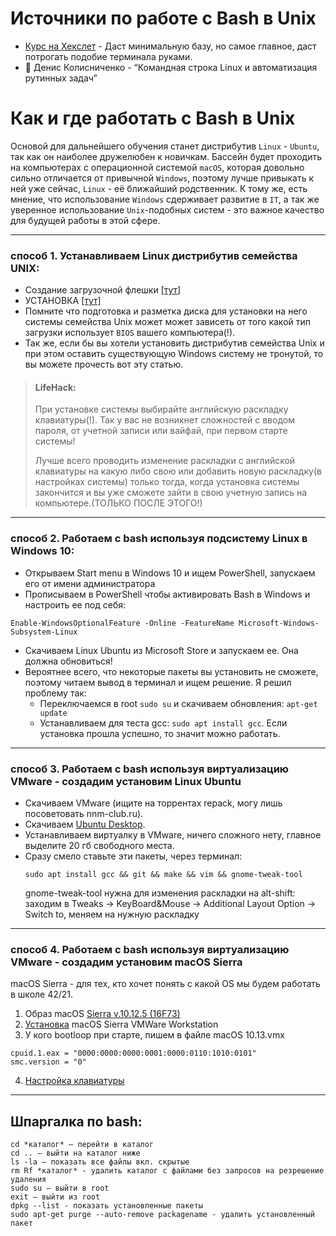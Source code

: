 
# Источники по работе с Bash в Unix #

- [Курс на Хекслет](https://ru.hexlet.io/courses/cli-basics) - Даст минимальную базу, но самое главное, даст потрогать подобие терминала руками.
- 📖 Денис Колисниченко - “Командная строка Linux и автоматизация рутинных задач”

# Как и где работать с Bash в Unix #

Основой для дальнейшего обучения станет дистрибутив `Linux` - `Ubuntu`, так как он наиболее дружелюбен к новичкам.
Бассейн будет проходить на компьютерах с операционной системой `macOS`, которая довольно сильно отличается от привычной `Windows`, поэтому лучше привыкать к ней уже сейчас, `Linux` - её ближайший родственник. К тому же, есть мнение, что использование `Windows` сдерживает развитие в `IT`, а так же уверенное использование `Unix`-подобных систем - это важное качество для будущей работы в этой сфере.

---

### способ 1. Устанавливаем Linux дистрибутив семейства UNIX: ###
* Создание загрузочной флешки [[тут]](https://linuxvsem.ru/instructions/sozdanie-zagruzochnoj-fleshki)
* УСТАНОВКА [[тут]](https://linuxvsem.ru/instructions/ustanovka-pop-os)
* Помните что подготовка и разметка диска для установки на него системы семейства Unix может может зависеть от того какой тип загрузки использует `BIOS` вашего компьютера(!).
* Так же, если бы вы хотели установить дистрибутив семейства Unix и при этом оставить существующую Windows систему не тронутой, то вы можете прочесть вот эту статью.
> #### LifeHack:
> При установке системы выбирайте английскую раскладку клавиатуры(!). Так у вас не возникнет сложностей с вводом пароля, от учетной записи или вайфай, при первом старте системы!
>
> Лучше всего проводить изменение раскладки с английской клавиатуры на какую либо свою или добавить новую раскладку(в настройках системы) только тогда, когда установка системы закончится и вы уже сможете зайти в свою учетную запись на компьютере.(ТОЛЬКО ПОСЛЕ ЭТОГО!)

---

### способ 2. Работаем c bash используя подсистему Linux в Windows 10:  ###
* Открываем Start menu в Windows 10 и ищем PowerShell, запускаем его от имени администратора
* Прописываем в PowerShell чтобы активировать Bash в Windows и настроить ее под себя:
```
Enable-WindowsOptionalFeature -Online -FeatureName Microsoft-Windows-Subsystem-Linux
```
* Скачиваем Linux Ubuntu из Microsoft Store и запускаем ее. Она должна обновиться!
* Вероятнее всего, что некоторые пакеты вы установить не сможете, поэтому читаем вывод в терминал и ищем решение. Я решил проблему так:
  * Переключаемся в root ```sudo su``` и скачиваем обновления: ```apt-get update```
  * Устанавливаем для теста gcc: ```sudo apt install gcc```. Если установка прошла успешно, то значит можно работать.

---

### способ 3. Работаем c bash используя виртуализацию VMware - создадим установим Linux Ubuntu ###
* Скачиваем VMware (ищите на торрентах repack, могу лишь посоветовать nnm-club.ru).
* Скачиваем [Ubuntu Desktop](https://ubuntu.ru/get).
* Устанавливаем виртуалку в VMware, ничего сложного нету, главное выделите 20 гб свободного места.
* Сразу смело ставьте эти пакеты, через терминал:
   ```
   sudo apt install gcc && git && make && vim && gnome-tweak-tool
   ```
   gnome-tweak-tool нужна для изменения раскладки на alt-shift: заходим в Tweaks → KeyBoard&Mouse → Additional Layout Option → Switch to, меняем на нужную раскладку

---

### способ 4. Работаем c bash используя виртуализацию VMware - создадим установим macOS Sierra ###
macOS Sierra - для тех, кто хочет понять с какой OS мы будем работать в школе 42/21.
1) Образ macOS [Sierra v.10.12.5 (16F73)](https://nnmclub.to/forum/viewtopic.php?t=1151080)
2) [Установка](https://youtu.be/WYkgtMEDUXQ) macOS Sierra VMWare Workstation 
3) У кого bootloop при старте, пишем в файле macOS 10.13.vmx
```
cpuid.1.eax = "0000:0000:0000:0001:0000:0110:1010:0101"
smc.version = "0"
```
4) [Настройка клавиатуры](https://o7planning.org/ru/11555/how-to-use-windows-like-shortcuts-in-mac-os-virtual-machine)

---

## Шпаргалка по bash: ##

```
cd *каталог* – перейти в каталог
cd .. – выйти на каталог ниже
ls -la – показать все файлы вкл. скрытые
rm Rf *каталог* - удалить каталог с файлами без запросов на резрешение удаления
sudo su – выйти в root
exit – выйти из root
dpkg --list - показать установленные пакеты
sudo apt-get purge --auto-remove packagename - удалить установленный пакет
```
